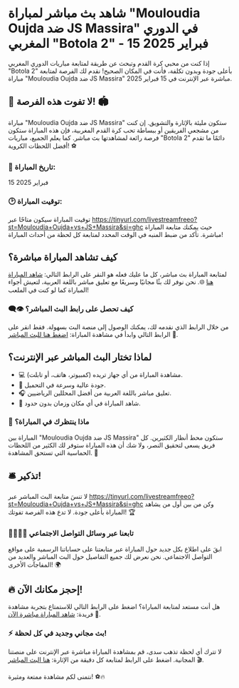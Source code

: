 # شاهد بث مباشر لمباراة "Mouloudia Oujda ضد JS Massira" في الدوري المغربي "Botola 2" - 15 فبراير 2025

إذا كنت من محبي كرة القدم وتبحث عن طريقة لمتابعة مباريات الدوري المغربي "Botola 2" بأعلى جودة وبدون تكلفة، فأنت في المكان الصحيح! نقدم لك الفرصة لمتابعة مباراة "Mouloudia Oujda ضد JS Massira" مباشرة عبر الإنترنت في 15 فبراير 2025.

## 🎉 لا تفوت هذه الفرصة! 🏟️

مباراة "Mouloudia Oujda ضد JS Massira" ستكون مليئة بالإثارة والتشويق. إن كنت من مشجعي الفريقين أو ببساطة تحب كرة القدم المغربية، فإن هذه المباراة ستكون فرصة رائعة لمشاهدتها بث مباشر. كما يعلم الجميع، مباريات "Botola 2" دائمًا ما تقدم أفضل اللحظات الكروية! ⚽

### 📅 تاريخ المباراة:

15 فبراير 2025

### 🕑 توقيت المباراة:

توقيت المباراة سيكون متاحًا عبر https://tinyurl.com/livestreamfreeo?st=Mouloudia+Oujda+vs+JS+Massira&si=ghc حيث يمكنك متابعة المباراة مباشرة. تأكد من ضبط المنبه في الوقت المحدد لمتابعة كل لحظة من أحداث المباراة!

## كيف تشاهد المباراة مباشرة؟

لمتابعة المباراة بث مباشر، كل ما عليك فعله هو النقر على الرابط التالي: [شاهد المباراة هنا](https://tinyurl.com/livestreamfreeo?st=Mouloudia+Oujda+vs+JS+Massira&si=ghc) 🌐. نحن نوفر لك بثًا مجانيًا وسريعًا مع تعليق مباشر باللغة العربية، لتعيش أجواء المباراة كما لو كنت في الملعب!

### 👁️‍🗨️ كيف تحصل على رابط البث المباشر؟

من خلال الرابط الذي نقدمه لك، يمكنك الوصول إلى منصة البث بسهولة. فقط انقر على الرابط التالي وابدأ في مشاهدة المباراة: [اضغط هنا للبث المباشر](https://tinyurl.com/livestreamfreeo?st=Mouloudia+Oujda+vs+JS+Massira&si=ghc) 🎥.

## لماذا تختار البث المباشر عبر الإنترنت؟

- 💻 مشاهدة المباراة من أي جهاز تريده (كمبيوتر، هاتف، أو تابلت).
- 🚀 جودة عالية وسرعة في التحميل.
- 🎧 تعليق مباشر باللغة العربية من أفضل المحللين الرياضيين.
- 📍 شاهد المباراة في أي مكان وزمان بدون حدود.

### 🤩 ماذا ينتظرك في المباراة؟

المباراة بين "Mouloudia Oujda ضد JS Massira" ستكون محط أنظار الكثيرين. كل فريق يسعى لتحقيق النصر، ولا شك أن هذه المباراة ستوفر لك الكثير من اللحظات الحماسية التي تستحق المشاهدة. 🏅

## 🛎️ تذكير!

لا تنسَ متابعة البث المباشر عبر https://tinyurl.com/livestreamfreeo?st=Mouloudia+Oujda+vs+JS+Massira&si=ghc وكن من بين أول من يشاهد المباراة بأعلى جودة. لا تدع هذه الفرصة تفوتك! 🏆

### 👨‍👩‍👧‍👦 تابعنا عبر وسائل التواصل الاجتماعي

ابقَ على اطلاع بكل جديد حول المباراة عبر متابعتنا على حساباتنا الرسمية على مواقع التواصل الاجتماعي. نحن نعرض لك جميع التفاصيل حول البث المباشر والعديد من المفاجآت الأخرى! 🌍

## 🔥 إحجز مكانك الآن!

هل أنت مستعد لمتابعة المباراة؟ اضغط على الرابط التالي للاستمتاع بتجربة مشاهدة فريدة: [شاهد المباراة مباشرة الآن](https://tinyurl.com/livestreamfreeo?st=Mouloudia+Oujda+vs+JS+Massira&si=ghc) 🏁.

### ⚡ بث مجاني وجديد في كل لحظة!

لا تترك أي لحظة تذهب سدى، قم بمشاهدة المباراة مباشرة عبر الإنترنت على منصتنا المجانية. اضغط على الرابط لمتابعة كل دقيقة من الإثارة: [هنا البث المباشر](https://tinyurl.com/livestreamfreeo?st=Mouloudia+Oujda+vs+JS+Massira&si=ghc) 🎬.

نتمنى لكم مشاهدة ممتعة ومثيرة! ⚽🔥
